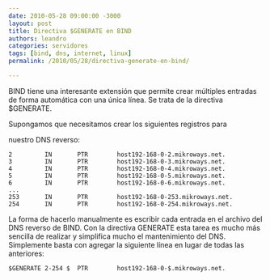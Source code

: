 ```yaml
---
date: 2010-05-28 09:00:00 -3000
layout: post
title: Directiva $GENERATE en BIND
authors: leandro
categories: servidores
tags: [bind, dns, internet, linux]
permalink: /2010/05/28/directiva-generate-en-bind/

---
```


BIND tiene una interesante extensión que permite crear múltiples entradas de
forma automática con una única línea. Se trata de la directiva $GENERATE.
<!-- more -->Supongamos que necesitamos crear los siguientes registros para
nuestro DNS reverso:

```
2         IN       PTR        host192-168-0-2.mikroways.net.
3         IN       PTR        host192-168-0-3.mikroways.net.
4         IN       PTR        host192-168-0-4.mikroways.net.
5         IN       PTR        host192-168-0-5.mikroways.net.
6         IN       PTR        host192-168-0-6.mikroways.net.
...
253       IN       PTR        host192-168-0-253.mikroways.net.
254       IN       PTR        host192-168-0-254.mikroways.net.
```

La forma de hacerlo manualmente es escribir cada entrada en el archivo del DNS
reverso de BIND. Con la directiva GENERATE esta tarea es mucho más sencilla de
realizar y simplifica mucho el mantenimiento del DNS. Simplemente basta con
agregar la siguiente línea en lugar de todas las anteriores:

```
$GENERATE 2-254 $  PTR        host192-168-0-$.mikroways.net.
```
